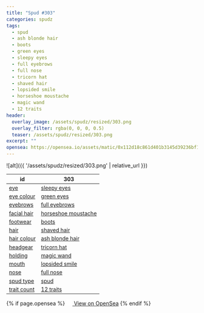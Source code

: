 ```yaml
---
title: "Spud #303"
categories: spudz
tags:
  - spud
  - ash blonde hair
  - boots
  - green eyes
  - sleepy eyes
  - full eyebrows
  - full nose
  - tricorn hat
  - shaved hair
  - lopsided smile
  - horseshoe moustache
  - magic wand
  - 12 traits
header:
  overlay_image: /assets/spudz/resized/303.png
  overlay_filter: rgba(0, 0, 0, 0.5)
  teaser: /assets/spudz/resized/303.png
excerpt: ""
opensea: https://opensea.io/assets/matic/0x112d18c861d401b3145d39236bf149f01e18beed/303
---
```

![alt]({{ '/assets/spudz/resized/303.png' | relative_url }})

| id | 303 |
|-|-|
| <a href="/traits/eye/#trait-type">eye</a> | <a href="/traits/eye/sleepy-eyes/1/#trait">sleepy eyes</a> |
| <a href="/traits/eye-colour/#trait-type">eye colour</a> | <a href="/traits/eye-colour/green-eyes/1/#trait">green eyes</a> |
| <a href="/traits/eyebrows/#trait-type">eyebrows</a> | <a href="/traits/eyebrows/full-eyebrows/1/#trait">full eyebrows</a> |
| <a href="/traits/facial-hair/#trait-type">facial hair</a> | <a href="/traits/facial-hair/horseshoe-moustache/1/#trait">horseshoe moustache</a> |
| <a href="/traits/footwear/#trait-type">footwear</a> | <a href="/traits/footwear/boots/1/#trait">boots</a> |
| <a href="/traits/hair/#trait-type">hair</a> | <a href="/traits/hair/shaved-hair/1/#trait">shaved hair</a> |
| <a href="/traits/hair-colour/#trait-type">hair colour</a> | <a href="/traits/hair-colour/ash-blonde-hair/1/#trait">ash blonde hair</a> |
| <a href="/traits/headgear/#trait-type">headgear</a> | <a href="/traits/headgear/tricorn-hat/1/#trait">tricorn hat</a> |
| <a href="/traits/holding/#trait-type">holding</a> | <a href="/traits/holding/magic-wand/1/#trait">magic wand</a> |
| <a href="/traits/mouth/#trait-type">mouth</a> | <a href="/traits/mouth/lopsided-smile/1/#trait">lopsided smile</a> |
| <a href="/traits/nose/#trait-type">nose</a> | <a href="/traits/nose/full-nose/1/#trait">full nose</a> |
| <a href="/traits/spud-type/#trait-type">spud type</a> | <a href="/traits/spud-type/spud/1/#trait">spud</a> |
| <a href="/traits/trait-count/#trait-type">trait count</a> | <a href="/traits/trait-count/12-traits/1/#trait">12 traits</a> |

{% if page.opensea %}
<a href="{{page.opensea}}" class="btn btn--info" onclick="window.open(this.href, '_blank'); return false;"><img src="/assets/images/opensea.svg" width="16px"><span>  View on OpenSea</span></a>
{% endif %}
